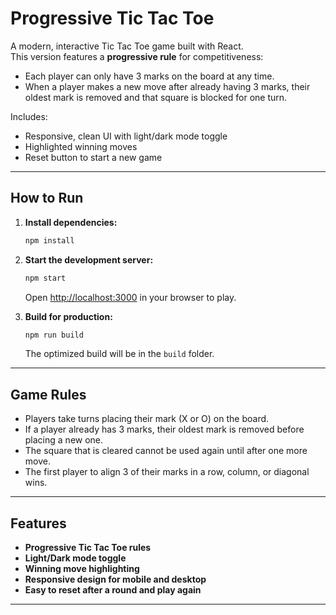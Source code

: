 # Progressive Tic Tac Toe

A modern, interactive Tic Tac Toe game built with React.  
This version features a **progressive rule** for competitiveness:  
- Each player can only have 3 marks on the board at any time.
- When a player makes a new move after already having 3 marks, their oldest mark is removed and that square is blocked for one turn.

Includes:
- Responsive, clean UI with light/dark mode toggle
- Highlighted winning moves
- Reset button to start a new game

---

## How to Run

1. **Install dependencies:**

   ```bash
   npm install
   ```

2. **Start the development server:**

   ```bash
   npm start
   ```

   Open [http://localhost:3000](http://localhost:3000) in your browser to play.

3. **Build for production:**

   ```bash
   npm run build
   ```

   The optimized build will be in the `build` folder.

---

## Game Rules

- Players take turns placing their mark (X or O) on the board.
- If a player already has 3 marks, their oldest mark is removed before placing a new one.
- The square that is cleared cannot be used again until after one more move.
- The first player to align 3 of their marks in a row, column, or diagonal wins.

---

## Features

- **Progressive Tic Tac Toe rules**
- **Light/Dark mode toggle**
- **Winning move highlighting**
- **Responsive design for mobile and desktop**
- **Easy to reset after a round and play again**

---
